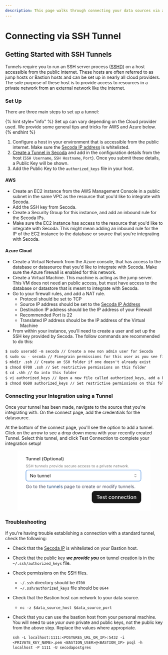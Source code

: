 ```yaml
---
description: This page walks through connecting your data sources via a direct SSH tunnel
---
```


# Connecting via SSH Tunnel

## **Getting Started with SSH Tunnels** <a href="#h_3a4bfd6458" id="h_3a4bfd6458"></a>

Tunnels require you to run an SSH server process ([SSHD](https://www.ssh.com/academy/ssh/sshd)) on a host accessible from the public internet. These hosts are often referred to as jump hosts or Bastion hosts and can be set up in nearly all cloud providers. The sole purpose of these host is to provide access to resources in a private network from an external network like the internet.

### Set Up

There are three main steps to set up a tunnel:&#x20;

{% hint style="info" %}
Set up can vary depending on the Cloud provider used. We provide some general tips and tricks for AWS and Azure below.&#x20;
{% endhint %}

1. Configure a host in your environment that is accessible from the public internet. Make sure the [Secoda IP address](../../faq.md#what-are-the-ip-addresses-for-secoda) is whitelisted.&#x20;
2. [Create a Tunnel in Secoda](https://app.secoda.co/tunnles/new) and add in the configuration details from the host (`SSH Username`, `SSH Hostname`, `Port`). Once you submit these details, a Public Key will be shown.&#x20;
3. Add the Public Key to the `authorized_keys` file in your host. &#x20;

#### AWS

* Create an EC2 instance from the AWS Management Console in a public subnet in the same VPC as the resource that you'd like to integrate with Secoda.
* Add the SSH key from Secoda.
* Create a Security Group for this instance, and add an inbound rule for the Secoda IPs.&#x20;
* Make sure the EC2 instance has access to the resource that you'd like to integrate with Secoda. This might mean adding an inbound rule for the IP of the EC2 instance to the database or source that you're integrating with Secoda.

#### Azure Cloud

* Create a Virtual Network from the Azure console, that has access to the database or datasource that you'd like to integrate with Secoda. Make sure the Azure firewall is enabled for this network.&#x20;
* Create a Virtual Machine. This machine is acting as the jump server. This VM does not need an public access, but must have access to the database or datastore that is meant to integrate with Secoda.
* Go to your firewall rules, and add a NAT rule.&#x20;
  * Protocol should be set to TCP
  * Source IP address should be set to the [Secoda IP Address](../../faq.md#what-are-the-ip-addresses-for-secoda)
  * Destination IP address should be the IP address of your Firewall
  * Recommended Port is 22
  * Translated IP address should be the IP address of the Virtual Machine
* From within your instance, you'll need to create a user and set up the SSH key provided by Secoda. The follow commands are recommended to do this:

```xml
$ sudo useradd -m secoda // Create a new non admin user for Secoda
$ sudo su - secoda // Finegrain permissions for this user as you see fit
$ mkdir .ssh // Create an SSH folder if one doesn't already exist
$ chmod 0700 .ssh // Set restrictive permissions on this folder
$ cd .shh // Go into this folder
$ vi authorized_keys // Open a new file called authorized_keys, add a Public Key to this file and save it
$ chmod 0600 authorized_keys // Set restrictive permissions on this folder
```

### Connecting your Integration using a Tunnel

Once your tunnel has been made, navigate to the source that you're integrating with. On the connect page, add the credentials for the datasource.&#x20;

At the bottom of the connect page, you'll see the option to add a tunnel. Click on the arrow to see a drop down menu with your recently created Tunnel. Select this tunnel, and click Test Connection to complete your integration setup!

<figure><img src="../../.gitbook/assets/Screenshot 2023-12-22 at 11.51.44 AM.png" alt=""><figcaption></figcaption></figure>

### Troubleshooting <a href="#h_4e44bc0849" id="h_4e44bc0849"></a>

If you're having trouble establishing a connection with a standard tunnel, check the following:

* Check that the [Secoda IP](../../faq.md#what-are-the-ip-addresses-for-secoda) is whitelisted on your Bastion host.
* Check that the public key _**we provide you**_ on tunnel creation is in the `~/.ssh/authorized_keys` file.
* Check permissions on the SSH files.
  * `~/.ssh` directory should be `0700`
  * `~/.ssh/authorized_keys` file should be `0644`
* Check that the Bastion host can network to your data source.
  * `nc -z $data_source_host $data_source_port`
*   Check that you can use the bastion host from your personal machine. You will need to use _your own_ private and public keys, not the public key from the above step. Replace the values where appropriate.

    ```
    ssh -L localhost:1111:<POSTGRES_URL_OR_IP>:5432 -i <PRIVATE_KEY_NAME>.pem <BASTION_USER>@<BASTION_IP> psql -h localhost -P 1111 -U secodapostgres
    ```
